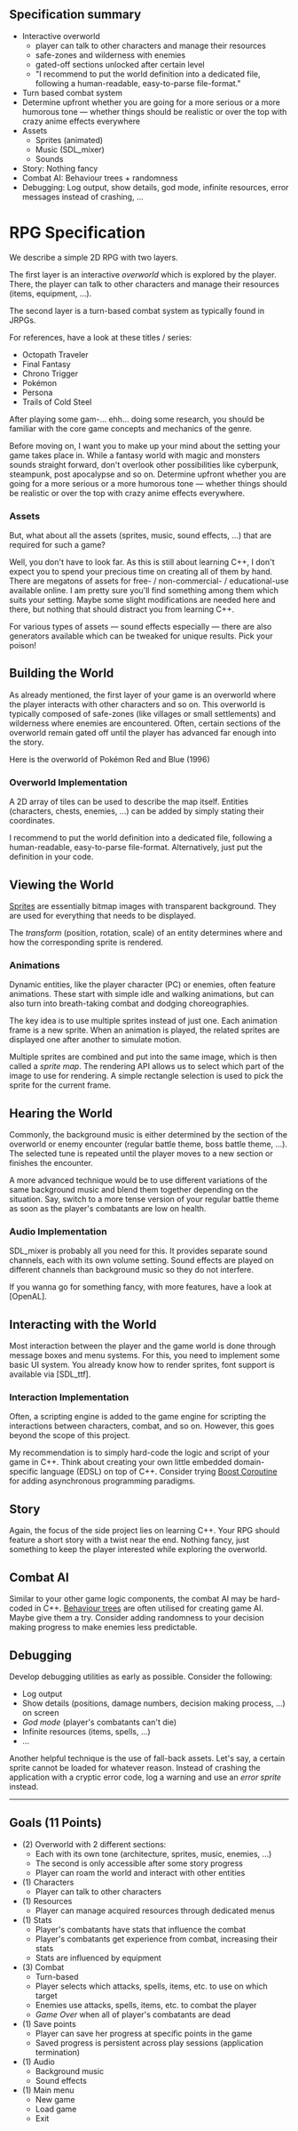 ## Specification summary
- Interactive overworld
  - player can talk to other characters and manage their resources
  - safe-zones and wilderness with enemies
  - gated-off sections unlocked after certain level
  - "I recommend to put the world definition into a dedicated file, following a human-readable, easy-to-parse file-format."
- Turn based combat system
- Determine upfront whether you are going for a more serious or a more humorous tone — whether things should be realistic or over the top with crazy anime effects everywhere
- Assets
  - Sprites (animated)
  - Music (SDL_mixer)
  - Sounds
- Story: Nothing fancy
- Combat AI: Behaviour trees + randomness
- Debugging: Log output, show details, god mode, infinite resources, error messages instead of crashing, ...


# RPG Specification

We describe a simple 2D RPG with two layers.

The first layer is an interactive *overworld* which is explored by the player.
There, the player can talk to other characters and manage their resources (items, equipment, …).

The second layer is a turn-based combat system as typically found in JRPGs.

For references, have a look at these titles / series:

- Octopath Traveler
- Final Fantasy
- Chrono Trigger
- Pokémon
- Persona
- Trails of Cold Steel

After playing some gam-… ehh… doing some research, you should be familiar with the core game concepts and mechanics of the genre.

Before moving on, I want you to make up your mind about the setting your game takes place in.
While a fantasy world with magic and monsters sounds straight forward, don't overlook other possibilities like cyberpunk, steampunk, post apocalypse and so on.
Determine upfront whether you are going for a more serious or a more humorous tone — whether things should be realistic or over the top with crazy anime effects everywhere.

### Assets

But, what about all the assets (sprites, music, sound effects, …) that are required for such a game?

Well, you don't have to look far.
As this is still about learning C++, I don't expect you to spend your precious time on creating all of them by hand.
There are megatons of assets for free- / non-commercial- / educational-use available online.
I am pretty sure you'll find something among them which suits your setting.
Maybe some slight modifications are needed here and there, but nothing that should distract you from learning C++.

For various types of assets — sound effects especially — there are also generators available which can be tweaked for unique results.
Pick your poison!

## Building the World

As already mentioned, the first layer of your game is an overworld where the player interacts with other characters and so on.
This overworld is typically composed of safe-zones (like villages or small settlements) and wilderness where enemies are encountered.
Often, certain sections of the overworld remain gated off until the player has advanced far enough into the story.

Here is the overworld of Pokémon Red and Blue (1996)

### Overworld Implementation

A 2D array of tiles can be used to describe the map itself.
Entities (characters, chests, enemies, …) can be added by simply stating their coordinates.

I recommend to put the world definition into a dedicated file, following a human-readable, easy-to-parse file-format.
Alternatively, just put the definition in your code.

## Viewing the World

[Sprites](https://en.wikipedia.org/wiki/Sprite_(computer_graphics)) are essentially bitmap images with transparent background.
They are used for everything that needs to be displayed.

The *transform* (position, rotation, scale) of an entity determines where and how the corresponding sprite is rendered.

### Animations

Dynamic entities, like the player character (PC) or enemies, often feature animations.
These start with simple idle and walking animations, but can also turn into breath-taking combat and dodging choreographies.

The key idea is to use multiple sprites instead of just one.
Each animation frame is a new sprite.
When an animation is played, the related sprites are displayed one after another to simulate motion.

Multiple sprites are combined and put into the same image, which is then called a *sprite map*.
The rendering API allows us to select which part of the image to use for rendering.
A simple rectangle selection is used to pick the sprite for the current frame.

## Hearing the World

Commonly, the background music is either determined by the section of the overworld or enemy encounter (regular battle theme, boss battle theme, …).
The selected tune is repeated until the player moves to a new section or finishes the encounter.

A more advanced technique would be to use different variations of the same background music and blend them together depending on the situation. Say, switch to a more tense version of your regular battle theme as soon as the player's combatants are low on health.

### Audio Implementation

SDL_mixer is probably all you need for this.
It provides separate sound channels, each with its own volume setting.
Sound effects are played on different channels than background music so they do not interfere.

If you wanna go for something fancy, with more features, have a look at [OpenAL].

## Interacting with the World

Most interaction between the player and the game world is done through message boxes and menu systems.
For this, you need to implement some basic UI system.
You already know how to render sprites, font support is available via [SDL_ttf].

### Interaction Implementation

Often, a scripting engine is added to the game engine for scripting the interactions between characters, combat, and so on.
However, this goes beyond the scope of this project.

My recommendation is to simply hard-code the logic and script of your game in C++.
Think about creating your own little embedded domain-specific language (EDSL) on top of C++.
Consider trying [Boost Coroutine](https://theboostcpplibraries.com/boost.coroutine) for adding asynchronous programming paradigms.

## Story

Again, the focus of the side project lies on learning C++.
Your RPG should feature a short story with a twist near the end.
Nothing fancy, just something to keep the player interested while exploring the overworld.

## Combat AI

Similar to your other game logic components, the combat AI may be hard-coded in C++.
[Behaviour trees](https://en.wikipedia.org/wiki/Behavior_tree_(artificial_intelligence,_robotics_and_control)) are often utilised for creating game AI.
Maybe give them a try.
Consider adding randomness to your decision making progress to make enemies less predictable.

## Debugging

Develop debugging utilities as early as possible.
Consider the following:

- Log output
- Show details (positions, damage numbers, decision making process, …) on screen
- *God mode* (player's combatants can't die)
- Infinite resources (items, spells, …)
- …

Another helpful technique is the use of fall-back assets.
Let's say, a certain sprite cannot be loaded for whatever reason.
Instead of crashing the application with a cryptic error code, log a warning and use an *error sprite* instead.

---

## Goals (11 Points)

- (2) Overworld with 2 different sections:
  - Each with its own tone (architecture, sprites, music, enemies, …)
  - The second is only accessible after some story progress
  - Player can roam the world and interact with other entities
- (1) Characters
  - Player can talk to other characters
- (1) Resources
  - Player can manage acquired resources through dedicated menus
- (1) Stats
  - Player's combatants have stats that influence the combat
  - Player's combatants get experience from combat, increasing their stats
  - Stats are influenced by equipment
- (3) Combat
  - Turn-based
  - Player selects which attacks, spells, items, etc. to use on which target
  - Enemies use attacks, spells, items, etc. to combat the player
  - *Game Over* when all of player's combatants are dead
- (1) Save points
  - Player can save her progress at specific points in the game
  - Saved progress is persistent across play sessions (application termination)
- (1) Audio
  - Background music
  - Sound effects
- (1) Main menu
  - New game
  - Load game
  - Exit

